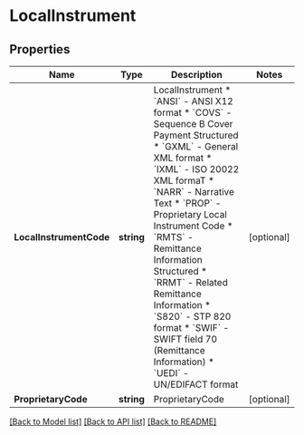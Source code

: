 # LocalInstrument

## Properties
Name | Type | Description | Notes
------------ | ------------- | ------------- | -------------
**LocalInstrumentCode** | **string** | LocalInstrument  * &#x60;ANSI&#x60; - ANSI X12 format * &#x60;COVS&#x60; - Sequence B Cover Payment Structured * &#x60;GXML&#x60; - General XML format * &#x60;IXML&#x60; - ISO 20022 XML formaT * &#x60;NARR&#x60; - Narrative Text * &#x60;PROP&#x60; - Proprietary Local Instrument Code * &#x60;RMTS&#x60; - Remittance Information Structured * &#x60;RRMT&#x60; - Related Remittance Information * &#x60;S820&#x60; - STP 820 format * &#x60;SWIF&#x60; - SWIFT field 70 (Remittance Information) * &#x60;UEDI&#x60; - UN/EDIFACT format  | [optional] 
**ProprietaryCode** | **string** | ProprietaryCode | [optional] 

[[Back to Model list]](../README.md#documentation-for-models) [[Back to API list]](../README.md#documentation-for-api-endpoints) [[Back to README]](../README.md)


